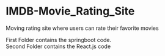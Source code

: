 # IMDB-Movie_Rating_Site
Moving rating site where users can rate their favorite movies

First Folder contains the springboot code.                                                                                                                                        
Second Folder contains the React.js code
